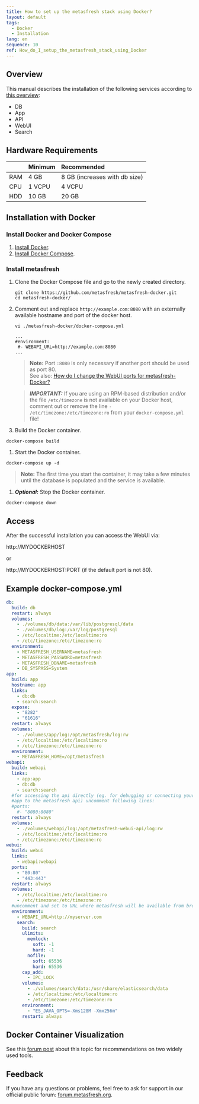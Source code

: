 ```yaml
---
title: How to set up the metasfresh stack using Docker?
layout: default
tags:
  - Docker
  - Installation
lang: en
sequence: 10
ref: How_do_I_setup_the_metasfresh_stack_using_Docker
---
```


## Overview
This manual describes the installation of the following services according to [this overview](../../howto_collection/EN/metasfresh_architecture):
- DB
- App
- API
- WebUI
- Search

## Hardware Requirements

|  | Minimum | Recommended |
| :--- | :--- | :--- |
| RAM | 4 GB | 8 GB (increases with db size) |
| CPU | 1 VCPU | 4 VCPU |
| HDD | 10 GB | 20 GB |

## Installation with Docker

### Install Docker and Docker Compose
1. [Install Docker](https://docs.docker.com/engine/installation/linux/ubuntu/).
1. [Install Docker Compose](https://docs.docker.com/compose/install/).

### Install metasfresh
1. Clone the Docker Compose file and go to the newly created directory.

   ```
   git clone https://github.com/metasfresh/metasfresh-docker.git
   cd metasfresh-docker/
   ```

1. Comment out and replace `http://example.com:8080` with an externally available hostname and port of the docker host.

   `vi ./metasfresh-docker/docker-compose.yml`
   ```
   ...
   #environment:
    #- WEBAPI_URL=http://example.com:8080
   ...
   ```
   >**Note:** Port `:8080` is only necessary if another port should be used as port 80. <br> See also: [How do I change the WebUI ports for metasfresh-Docker?](How_do_I_change_the_webui_ports_for_metasfresh_docker)

   >***IMPORTANT:*** If you are using an RPM-based distribution and/or the file `/etc/timezone` is not available on your Docker host, comment out or remove the line `- /etc/timezone:/etc/timezone:ro` from your `docker-compose.yml` file!

1. Build the Docker container.

 `docker-compose build`

1. Start the Docker container.

 `docker-compose up -d`

 >**Note:** The first time you start the container, it may take a few minutes until the database is populated and the service is available.

1. ***Optional:*** Stop the Docker container.

  `docker-compose down`

## Access
After the successful installation you can access the WebUI via:

http://MYDOCKERHOST

or

http://MYDOCKERHOST:PORT (if the default port is not 80).

## Example docker-compose.yml
```yml
db:
  build: db
  restart: always
  volumes:
    - ./volumes/db/data:/var/lib/postgresql/data
    - ./volumes/db/log:/var/log/postgresql
    - /etc/localtime:/etc/localtime:ro
    - /etc/timezone:/etc/timezone:ro
  environment:
    - METASFRESH_USERNAME=metasfresh
    - METASFRESH_PASSWORD=metasfresh
    - METASFRESH_DBNAME=metasfresh
    - DB_SYSPASS=System
app:
  build: app
  hostname: app
  links:
    - db:db
    - search:search
  expose:
    - "8282"
    - "61616"
  restart: always
  volumes:
    - ./volumes/app/log:/opt/metasfresh/log:rw
    - /etc/localtime:/etc/localtime:ro
    - /etc/timezone:/etc/timezone:ro
  environment:
    - METASFRESH_HOME=/opt/metasfresh
webapi:
  build: webapi
  links:
    - app:app
    - db:db
    - search:search
  #for accessing the api directly (eg. for debugging or connecting your
  #app to the metasfresh api) uncomment following lines:
  #ports:
    #- "8080:8080"
  restart: always
  volumes:
    - ./volumes/webapi/log:/opt/metasfresh-webui-api/log:rw
    - /etc/localtime:/etc/localtime:ro
    - /etc/timezone:/etc/timezone:ro
webui:
  build: webui
  links:
    - webapi:webapi
  ports:
    - "80:80"
    - "443:443"
  restart: always
  volumes:
    - /etc/localtime:/etc/localtime:ro
    - /etc/timezone:/etc/timezone:ro
  #uncomment and set to URL where metasfresh will be available from browsers
  environment:
    - WEBAPI_URL=http://myserver.com
    search:
      build: search
      ulimits:
        memlock:
          soft: -1
          hard: -1
        nofile:
          soft: 65536
          hard: 65536
      cap_add:
        - IPC_LOCK
      volumes:
        - ./volumes/search/data:/usr/share/elasticsearch/data
        - /etc/localtime:/etc/localtime:ro
        - /etc/timezone:/etc/timezone:ro
      environment:
        - "ES_JAVA_OPTS=-Xms128M -Xmx256m"
      restart: always
```

## Docker Container Visualization
See this [forum post](https://forum.metasfresh.org/t/docker-gui-recommendation) about this topic for recommendations on two widely used tools.

## Feedback
If you have any questions or problems, feel free to ask for support in our official public forum: [forum.metasfresh.org](http://forum.metasfresh.org).
